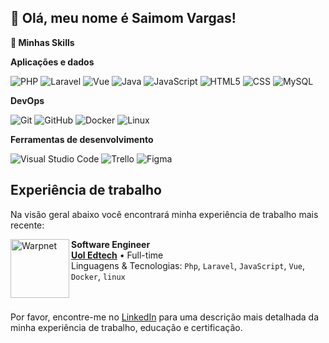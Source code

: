 ## 💜 Olá, meu nome é Saimom Vargas!

**🚀 Minhas Skills**

**Aplicações e dados**

![PHP](https://img.shields.io/badge/-Php-333333?style=flat&logo=php)
![Laravel](https://img.shields.io/badge/-Laravel-333333?style=flat&logo=Laravel)
![Vue](https://img.shields.io/badge/-Vue-333333?style=flat&logo=VueJs)
![Java](https://img.shields.io/badge/-Java-333333?style=flat&logo=java)
![JavaScript](https://img.shields.io/badge/-JavaScript-333333?style=flat&logo=javascript)
![HTML5](https://img.shields.io/badge/-HTML5-333333?style=flat&logo=HTML5)
![CSS](https://img.shields.io/badge/-CSS-333333?style=flat&logo=CSS3&logoColor=1572B6)
![MySQL](https://img.shields.io/badge/-MySQL-333333?style=flat&logo=mysql)

**DevOps**

![Git](https://img.shields.io/badge/-Git-333333?style=flat&logo=git)
![GitHub](https://img.shields.io/badge/-GitHub-333333?style=flat&logo=github)
![Docker](https://img.shields.io/badge/-Docker-333333?style=flat&logo=docker)
![Linux](https://img.shields.io/badge/-Docker-333333?style=flat&logo=linux)

**Ferramentas de desenvolvimento**

![Visual Studio Code](https://img.shields.io/badge/-Visual%20Studio%20Code-333333?style=flat&logo=visual-studio-code&logoColor=007ACC)
![Trello](https://img.shields.io/badge/-Trello-333333?style=flat&logo=trello&logoColor=007ACC)
![Figma](https://img.shields.io/badge/-Figma-333333?style=flat&logo=figma&logoColor=007ACC)

## Experiência de trabalho

Na visão geral abaixo você encontrará minha experiência de trabalho mais recente:

[<img align="left" height="94px" width="94px" alt="Warpnet" src="https://media.licdn.com/dms/image/D4D0BAQGckYtvt6g2vw/company-logo_200_200/0/1710964963013/uoledtech_para_empresas_logo?e=2147483647&v=beta&t=W0UbIu1iKxDBq2pYQeXCAeaxLgyfdjew6wQoYL6_VMo"/>](https://uoledtech.com.br)

**Software Engineer** \
[**Uol Edtech**](https://uoledtech.com.br) • Full-time \
Linguagens & Tecnologias: `Php`, `Laravel`, `JavaScript`, `Vue`, `Docker`, `linux` \
<br/>
<br/>

Por favor, encontre-me no [LinkedIn](https://www.linkedin.com/in/saimomvargasdev/) para uma descrição mais detalhada da minha experiência de trabalho, educação e certificação.